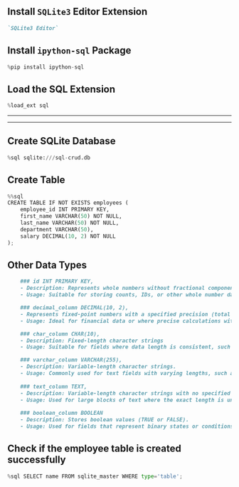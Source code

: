 ## **Install `SQLite3` Editor Extension**
``` md
`SQLite3 Editor`
```

## **Install `ipython-sql` Package**
``` python
%pip install ipython-sql
```

## **Load the SQL Extension**
``` python
%load_ext sql
```

---
---


## **Create SQLite Database**
``` python
%sql sqlite:///sql-crud.db
```

## **Create Table**
``` python
%%sql
CREATE TABLE IF NOT EXISTS employees (
    employee_id INT PRIMARY KEY,
    first_name VARCHAR(50) NOT NULL,
    last_name VARCHAR(50) NOT NULL,
    department VARCHAR(50),
    salary DECIMAL(10, 2) NOT NULL
);
```


## **Other Data Types**
``` md	
    ### id INT PRIMARY KEY,
    - Description: Represents whole numbers without fractional components.
    - Usage: Suitable for storing counts, IDs, or other whole number data.

    ### decimal_column DECIMAL(10, 2),
    - Represents fixed-point numbers with a specified precision (total digits) and scale (digits to the right of the decimal point).
    - Usage: Ideal for financial data or where precise calculations with fixed decimal places are required.

    ### char_column CHAR(10),
    - Description: Fixed-length character strings
    - Usage: Suitable for fields where data length is consistent, such as postal codes or fixed-format identifiers.

    ### varchar_column VARCHAR(255),
    - Description: Variable-length character strings.
    - Usage: Commonly used for text fields with varying lengths, such as names, addresses, or descriptions.
    
    ### text_column TEXT,
    - Description: Variable-length character strings with no specified maximum length.
    - Usage: Used for large blocks of text where the exact length is unpredictable, such as comments or lengthy descriptions.
    
    ### boolean_column BOOLEAN
    - Description: Stores boolean values (TRUE or FALSE).
    - Usage: Used for fields that represent binary states or conditions, such as status indicators (active, inactive), flags, or logical condition
```


## **Check if the employee table is created successfully**
``` python
%sql SELECT name FROM sqlite_master WHERE type='table';
```
